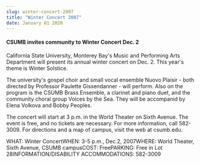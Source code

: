 ```yaml
---
slug: winter-concert-2007
title: "Winter Concert 2007"
date: January 01 2020
---
```


 
<h4>CSUMB invites community to Winter Concert Dec. 2</h4>
<p>
  California State University, Monterey Bay's Music and Performing Arts
  Department will present its annual winter concert on Dec. 2. This year's theme
  is Winter Solstice.
</p>
<p>
  The university's gospel choir and small vocal ensemble Nuovo Plaisir - both
  directed by Professor Paulette Gissendanner - will perform. Also on the
  program is the CSUMB Brass Ensemble, a clarinet and piano duet, and the
  community choral group Voices by the Sea. They will be accompanid by Elena
  Volkova and Bobby Peoples.
</p>
<p>
  The concert will start at 3 p.m. in the World Theater on Sixth Avenue. The
  event is free, and no tickets are necessary. For more information, call
  582-3009. For directions and a map of campus, visit the web at csumb.edu.
</p>
<p>
  WHAT: Winter ConcertWHEN: 3-5 p.m., Dec.2, 2007WHERE: World Theater, Sixth
  Avenue, CSUMB campusCOST: FreePARKING: Free in Lot 28INFORMATION/DISABILITY
  ACCOMMODATIONS: 582-3009
</p>
 
